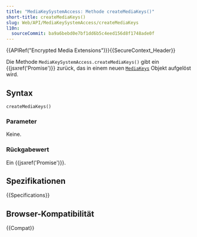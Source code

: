 ```yaml
---
title: "MediaKeySystemAccess: Methode createMediaKeys()"
short-title: createMediaKeys()
slug: Web/API/MediaKeySystemAccess/createMediaKeys
l10n:
  sourceCommit: ba9a6bebd0e7bf1dd6b5c4eed156d8f1748ade0f
---
```


{{APIRef("Encrypted Media Extensions")}}{{SecureContext_Header}}

Die Methode `MediaKeySystemAccess.createMediaKeys()` gibt ein
{{jsxref('Promise')}} zurück, das in einem neuen [`MediaKeys`](/de/docs/Web/API/MediaKeys) Objekt aufgelöst wird.

## Syntax

```js-nolint
createMediaKeys()
```

### Parameter

Keine.

### Rückgabewert

Ein {{jsxref('Promise')}}.

## Spezifikationen

{{Specifications}}

## Browser-Kompatibilität

{{Compat}}
